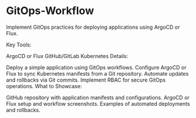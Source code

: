 # GitOps-Workflow
 Implement GitOps practices for deploying applications using ArgoCD or Flux.

Key Tools:

ArgoCD or Flux
GitHub/GitLab
Kubernetes
Details:

Deploy a simple application using GitOps workflows.
Configure ArgoCD or Flux to sync Kubernetes manifests from a Git repository.
Automate updates and rollbacks via Git commits.
Implement RBAC for secure GitOps operations.
What to Showcase:

GitHub repository with application manifests and configurations.
ArgoCD or Flux setup and workflow screenshots.
Examples of automated deployments and rollbacks.
